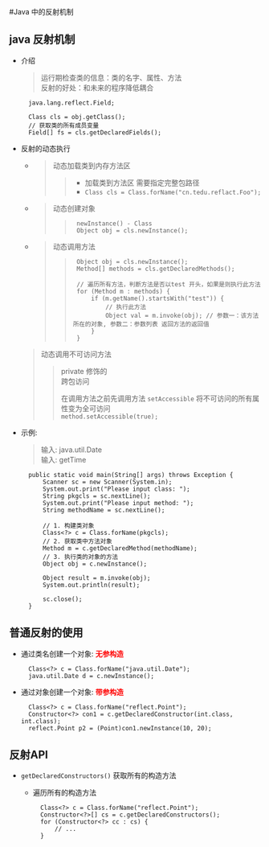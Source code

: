 #Java 中的反射机制

## java 反射机制
- 介绍
	> 运行期检查类的信息：类的名字、属性、方法<br>
	> 反射的好处：和未来的程序降低耦合
	
		java.lang.reflect.Field;
		
		Class cls = obj.getClass();
		// 获取类的所有成员变量
		Field[] fs = cls.getDeclaredFields();


- 反射的动态执行
	- > 动态加载类到内存方法区
		>> - 加载类到方法区  需要指定完整包路径
		>> - `Class cls = Class.forName("cn.tedu.reflact.Foo");`
	
	- > 动态创建对象
		>>		newInstance() - Class
		>>		Object obj = cls.newInstance();
		
	- > 动态调用方法
		>>		Object obj = cls.newInstance();
		>>		Method[] methods = cls.getDeclaredMethods();
		>>		
		>>		// 遍历所有方法，判断方法是否以test 开头，如果是则执行此方法
		>>		for (Method m : methods) {
		>>			if (m.getName().startsWith("test")) {
		>>				// 执行此方法
		>>				Object val = m.invoke(obj);	// 参数一：该方法所在的对象, 参数二：参数列表 返回方法的返回值
		>>			}
		>>		}
	
	> 动态调用不可访问方法
	>> private 修饰的<br>
	>> 跨包访问
	>> 
	>> 在调用方法之前先调用方法 `setAccessible` 将不可访问的所有属性变为全可访问<br>
	>> `method.setAccessible(true);`
	
	
- 示例: 
	> 输入: java.util.Date  
	> 输入: getTime

		public static void main(String[] args) throws Exception {
			Scanner sc = new Scanner(System.in);
			System.out.print("Please input class: ");
			String pkgcls = sc.nextLine();
			System.out.print("Please input method: ");
			String methodName = sc.nextLine();
			
			// 1. 构建类对象
			Class<?> c = Class.forName(pkgcls);
			// 2. 获取类中方法对象
			Method m = c.getDeclaredMethod(methodName);
			// 3. 执行类的对象的方法
			Object obj = c.newInstance();
			
			Object result = m.invoke(obj);
			System.out.println(result);
			
			sc.close();
		}
	
## 普通反射的使用
- 通过类名创建一个对象: **<span style="color:red">无参构造</span>**
	
		Class<?> c = Class.forName("java.util.Date");
		java.util.Date d = c.newInstance();
- 通过对象创建一个对象: **<span style="color:red">带参构造</span>**

		Class<?> c = Class.forName("reflect.Point");
		Constructor<?> con1 = c.getDeclaredConstructor(int.class, int.class);
		reflect.Point p2 = (Point)con1.newInstance(10, 20);

## 反射API
- `getDeclaredConstructors()` 获取所有的构造方法
	- 遍历所有的构造方法

			Class<?> c = Class.forName("reflect.Point");
			Constructor<?>[] cs = c.getDeclaredConstructors();
			for (Constructor<?> cc : cs) {
				// ...
			}
